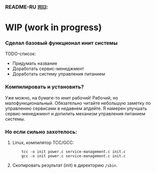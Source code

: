 ### README-RU 🇷🇺:
# WIP (work in progress)
### Сделал базовый функционал инит системы


TODO-список:
- Придумать название
- Доработать сервис-менеджмент
- Доработать систему управления питанием

### Компилировать и установить?
Уже можно, на бумаге-то инит рабочий! Рабочий, но малофункциональный. Обязательно читайте небольшую заметку по управлению сервисами в недавнем апдейте.
Я намерен улучшать сервис-менеджмент и допилить механизм управления питанием системы.

### Но если сильно захотелось:
1. Linux, компилятор TCC/GCC:

           tcc -o init power.c service-management.c init.c
           gcc -o init power.c service-management.c init.c
2. Скопировать результат (init) в директорию ```/sbin```.
